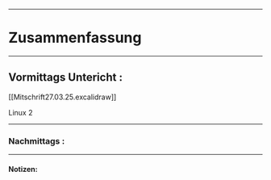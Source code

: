 

___

# Zusammenfassung








----

## Vormittags Untericht : 


[[Mitschrift27.03.25.excalidraw]]

Linux 2




----

### Nachmittags :







___

#### Notizen: 
